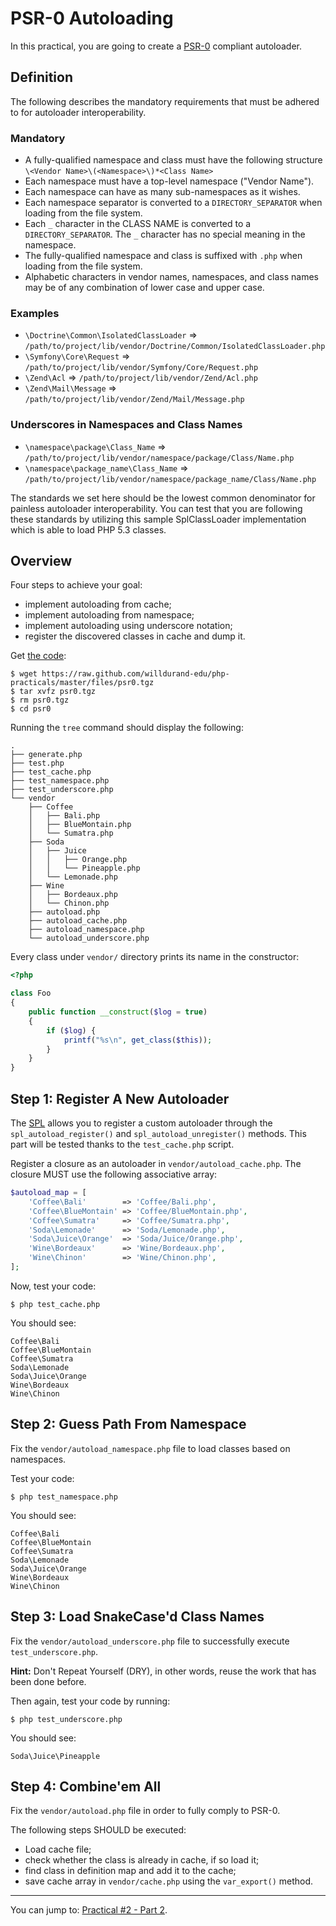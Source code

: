 PSR-0 Autoloading
=================

In this practical, you are going to create a
[PSR-0](https://github.com/php-fig/fig-standards/blob/master/accepted/PSR-0.md)
compliant autoloader.


Definition
----------

The following describes the mandatory requirements that must be adhered to for
autoloader interoperability.

### Mandatory

* A fully-qualified namespace and class must have the following
  structure `\<Vendor Name>\(<Namespace>\)*<Class Name>`
* Each namespace must have a top-level namespace ("Vendor Name").
* Each namespace can have as many sub-namespaces as it wishes.
* Each namespace separator is converted to a `DIRECTORY_SEPARATOR` when
  loading from the file system.
* Each `_` character in the CLASS NAME is converted to a
  `DIRECTORY_SEPARATOR`. The `_` character has no special meaning in the
  namespace.
* The fully-qualified namespace and class is suffixed with `.php` when
  loading from the file system.
* Alphabetic characters in vendor names, namespaces, and class names may
  be of any combination of lower case and upper case.

### Examples

* `\Doctrine\Common\IsolatedClassLoader` => `/path/to/project/lib/vendor/Doctrine/Common/IsolatedClassLoader.php`
* `\Symfony\Core\Request` => `/path/to/project/lib/vendor/Symfony/Core/Request.php`
* `\Zend\Acl` => `/path/to/project/lib/vendor/Zend/Acl.php`
* `\Zend\Mail\Message` => `/path/to/project/lib/vendor/Zend/Mail/Message.php`

### Underscores in Namespaces and Class Names

* `\namespace\package\Class_Name` => `/path/to/project/lib/vendor/namespace/package/Class/Name.php`
* `\namespace\package_name\Class_Name` => `/path/to/project/lib/vendor/namespace/package_name/Class/Name.php`

The standards we set here should be the lowest common denominator for
painless autoloader interoperability. You can test that you are
following these standards by utilizing this sample SplClassLoader
implementation which is able to load PHP 5.3 classes.


Overview
--------

Four steps to achieve your goal:

* implement autoloading from cache;
* implement autoloading from namespace;
* implement autoloading using underscore notation;
* register the discovered classes in cache and dump it.

Get [the
code](https://raw.github.com/willdurand-edu/php-practicals/master/files/psr0.tgz):

    $ wget https://raw.github.com/willdurand-edu/php-practicals/master/files/psr0.tgz
    $ tar xvfz psr0.tgz
    $ rm psr0.tgz
    $ cd psr0

Running the `tree` command should display the following:

    .
    ├── generate.php
    ├── test.php
    ├── test_cache.php
    ├── test_namespace.php
    ├── test_underscore.php
    └── vendor
        ├── Coffee
        │   ├── Bali.php
        │   ├── BlueMontain.php
        │   └── Sumatra.php
        ├── Soda
        │   ├── Juice
        │   │   ├── Orange.php
        │   │   └── Pineapple.php
        │   └── Lemonade.php
        ├── Wine
        │   ├── Bordeaux.php
        │   └── Chinon.php
        ├── autoload.php
        ├── autoload_cache.php
        ├── autoload_namespace.php
        └── autoload_underscore.php

Every class under `vendor/` directory prints its name in the constructor:

``` php
<?php

class Foo
{
    public function __construct($log = true)
    {
        if ($log) {
            printf("%s\n", get_class($this));
        }
    }
}
```


Step 1: Register A New Autoloader
---------------------------------

The [SPL](http://php.net/spl) allows you to register a custom autoloader through
the `spl_autoload_register()` and `spl_autoload_unregister()` methods.
This part will be tested thanks to the `test_cache.php` script.

Register a closure as an autoloader in `vendor/autoload_cache.php`.
The closure MUST use the following associative array:

``` php
$autoload_map = [
    'Coffee\Bali'        => 'Coffee/Bali.php',
    'Coffee\BlueMontain' => 'Coffee/BlueMontain.php',
    'Coffee\Sumatra'     => 'Coffee/Sumatra.php',
    'Soda\Lemonade'      => 'Soda/Lemonade.php',
    'Soda\Juice\Orange'  => 'Soda/Juice/Orange.php',
    'Wine\Bordeaux'      => 'Wine/Bordeaux.php',
    'Wine\Chinon'        => 'Wine/Chinon.php',
];
```

Now, test your code:

    $ php test_cache.php

You should see:

    Coffee\Bali
    Coffee\BlueMontain
    Coffee\Sumatra
    Soda\Lemonade
    Soda\Juice\Orange
    Wine\Bordeaux
    Wine\Chinon



Step 2: Guess Path From Namespace
---------------------------------

Fix the `vendor/autoload_namespace.php` file to load classes based on namespaces.

Test your code:

    $ php test_namespace.php

You should see:

    Coffee\Bali
    Coffee\BlueMontain
    Coffee\Sumatra
    Soda\Lemonade
    Soda\Juice\Orange
    Wine\Bordeaux
    Wine\Chinon


Step 3: Load SnakeCase'd Class Names
------------------------------------

Fix the `vendor/autoload_underscore.php` file to successfully execute
`test_underscore.php`.

**Hint:** Don't Repeat Yourself (DRY), in other words, reuse the work that has
been done before.

Then again, test your code by running:

    $ php test_underscore.php

You should see:

    Soda\Juice\Pineapple


Step 4: Combine'em All
----------------------

Fix the `vendor/autoload.php` file in order to fully comply to PSR-0.

The following steps SHOULD be executed:

* Load cache file;
* check whether the class is already in cache, if so load it;
* find class in definition map and add it to the cache;
* save cache array in `vendor/cache.php` using the `var_export()` method.

---

You can jump to: [Practical #2 - Part 2](2-2.md).
